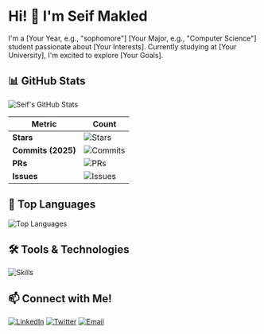# Hi! 👋 I'm Seif Makled

I'm a [Your Year, e.g., "sophomore"] [Your Major, e.g., "Computer Science"] student passionate about [Your Interests]. Currently studying at [Your University], I'm excited to explore [Your Goals].

## **📊 GitHub Stats**
![Seif's GitHub Stats](https://github-readme-stats.vercel.app/api?username=Seifmakled&show_icons=true&theme=dark)

| **Metric**       | **Count** |
|------------------|----------|
| **Stars**        | ![Stars](https://img.shields.io/github/stars/Seifmakled?style=flat) |
| **Commits (2025)** | ![Commits](https://img.shields.io/github/commit-activity/y/Seifmakled/Seifmakled?style=flat) |
| **PRs**          | ![PRs](https://img.shields.io/github/issues-pr/Seifmakled/Seifmakled?style=flat) |
| **Issues**       | ![Issues](https://img.shields.io/github/issues/Seifmakled/Seifmakled?style=flat) |

## **🚀 Top Languages**
![Top Languages](https://github-readme-stats.vercel.app/api/top-langs/?username=Seifmakled&layout=compact&theme=dark)

## **🛠️ Tools & Technologies**
![Skills](https://skillicons.dev/icons?i=html,css,js,nodejs,express,mongodb,cpp,python,java,mysql,docker,kubernetes)

## **📫 Connect with Me!**
[![LinkedIn](https://img.shields.io/badge/LinkedIn-0077B5?style=flat&logo=linkedin&logoColor=white)](https://linkedin.com/in/your-profile)
[![Twitter](https://img.shields.io/badge/Twitter-1DA1F2?style=flat&logo=twitter&logoColor=white)](https://twitter.com/your-handle)
[![Email](https://img.shields.io/badge/Email-D14836?style=flat&logo=gmail&logoColor=white)](mailto:youremail@example.com)
